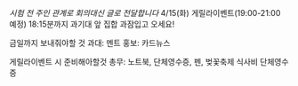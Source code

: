 *시험 전 주인 관계로 회의대신 글로 전달합니다*
4/15(화) 게릴라이벤트(19:00-21:00 예정)
18:15분까지 과기대 앞 집합
과잠입고 오세요!

금일까지 보내줘야할 것
과대: 멘트
홍보: 카드뉴스

게릴라이벤트 시 준비해아할것
총무: 노트북, 단체영수증, 펜, 벚꽃축제 식사비 단체영수증